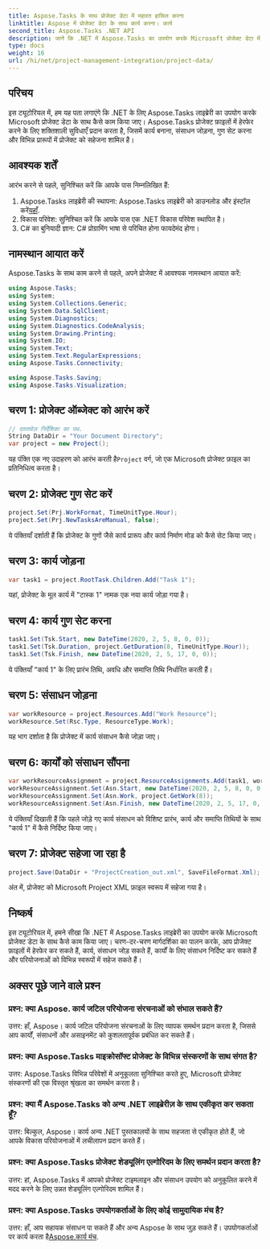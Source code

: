 ```yaml
---
title: Aspose.Tasks के साथ प्रोजेक्ट डेटा में महारत हासिल करना
linktitle: Aspose में प्रोजेक्ट डेटा के साथ कार्य करना। कार्य
second_title: Aspose.Tasks .NET API
description: जानें कि .NET में Aspose.Tasks का उपयोग करके Microsoft प्रोजेक्ट डेटा में हेरफेर कैसे करें। आसानी से कार्य बनाएं, संसाधन जोड़ें और प्रोजेक्ट सहेजें।
type: docs
weight: 16
url: /hi/net/project-management-integration/project-data/
---
```

## परिचय
इस ट्यूटोरियल में, हम यह पता लगाएंगे कि .NET के लिए Aspose.Tasks लाइब्रेरी का उपयोग करके Microsoft प्रोजेक्ट डेटा के साथ कैसे काम किया जाए। Aspose.Tasks प्रोजेक्ट फ़ाइलों में हेरफेर करने के लिए शक्तिशाली सुविधाएँ प्रदान करता है, जिसमें कार्य बनाना, संसाधन जोड़ना, गुण सेट करना और विभिन्न प्रारूपों में प्रोजेक्ट को सहेजना शामिल है।
## आवश्यक शर्तें
आरंभ करने से पहले, सुनिश्चित करें कि आपके पास निम्नलिखित हैं:
1.  Aspose.Tasks लाइब्रेरी की स्थापना: Aspose.Tasks लाइब्रेरी को डाउनलोड और इंस्टॉल करें[यहाँ](https://releases.aspose.com/tasks/net/).
2. विकास परिवेश: सुनिश्चित करें कि आपके पास एक .NET विकास परिवेश स्थापित है।
3. C# का बुनियादी ज्ञान: C# प्रोग्रामिंग भाषा से परिचित होना फायदेमंद होगा।

## नामस्थान आयात करें
Aspose.Tasks के साथ काम करने से पहले, अपने प्रोजेक्ट में आवश्यक नामस्थान आयात करें:
```csharp
using Aspose.Tasks;
using System;
using System.Collections.Generic;
using System.Data.SqlClient;
using System.Diagnostics;
using System.Diagnostics.CodeAnalysis;
using System.Drawing.Printing;
using System.IO;
using System.Text;
using System.Text.RegularExpressions;
using Aspose.Tasks.Connectivity;

using Aspose.Tasks.Saving;
using Aspose.Tasks.Visualization;
```

## चरण 1: प्रोजेक्ट ऑब्जेक्ट को आरंभ करें
```csharp
// दस्तावेज़ निर्देशिका का पथ.
String DataDir = "Your Document Directory";
var project = new Project();
```
 यह पंक्ति एक नए उदाहरण को आरंभ करती है`Project` वर्ग, जो एक Microsoft प्रोजेक्ट फ़ाइल का प्रतिनिधित्व करता है।
## चरण 2: प्रोजेक्ट गुण सेट करें
```csharp
project.Set(Prj.WorkFormat, TimeUnitType.Hour);
project.Set(Prj.NewTasksAreManual, false);
```
ये पंक्तियाँ दर्शाती हैं कि प्रोजेक्ट के गुणों जैसे कार्य प्रारूप और कार्य निर्माण मोड को कैसे सेट किया जाए।
## चरण 3: कार्य जोड़ना
```csharp
var task1 = project.RootTask.Children.Add("Task 1");
```
यहां, प्रोजेक्ट के मूल कार्य में "टास्क 1" नामक एक नया कार्य जोड़ा गया है।
## चरण 4: कार्य गुण सेट करना
```csharp
task1.Set(Tsk.Start, new DateTime(2020, 2, 5, 8, 0, 0));
task1.Set(Tsk.Duration, project.GetDuration(8, TimeUnitType.Hour));
task1.Set(Tsk.Finish, new DateTime(2020, 2, 5, 17, 0, 0));
```
ये पंक्तियाँ "कार्य 1" के लिए प्रारंभ तिथि, अवधि और समाप्ति तिथि निर्धारित करती हैं।
## चरण 5: संसाधन जोड़ना
```csharp
var workResource = project.Resources.Add("Work Resource");
workResource.Set(Rsc.Type, ResourceType.Work);
```
यह भाग दर्शाता है कि प्रोजेक्ट में कार्य संसाधन कैसे जोड़ा जाए।
## चरण 6: कार्यों को संसाधन सौंपना
```csharp
var workResourceAssignment = project.ResourceAssignments.Add(task1, workResource);
workResourceAssignment.Set(Asn.Start, new DateTime(2020, 2, 5, 8, 0, 0));
workResourceAssignment.Set(Asn.Work, project.GetWork(8));
workResourceAssignment.Set(Asn.Finish, new DateTime(2020, 2, 5, 17, 0, 0));
```
ये पंक्तियाँ दिखाती हैं कि पहले जोड़े गए कार्य संसाधन को विशिष्ट प्रारंभ, कार्य और समाप्ति तिथियों के साथ "कार्य 1" में कैसे निर्दिष्ट किया जाए।
## चरण 7: प्रोजेक्ट सहेजा जा रहा है
```csharp
project.Save(DataDir + "ProjectCreation_out.xml", SaveFileFormat.Xml);
```
अंत में, प्रोजेक्ट को Microsoft Project XML फ़ाइल स्वरूप में सहेजा गया है।

## निष्कर्ष
इस ट्यूटोरियल में, हमने सीखा कि .NET में Aspose.Tasks लाइब्रेरी का उपयोग करके Microsoft प्रोजेक्ट डेटा के साथ कैसे काम किया जाए। चरण-दर-चरण मार्गदर्शिका का पालन करके, आप प्रोजेक्ट फ़ाइलों में हेरफेर कर सकते हैं, कार्य, संसाधन जोड़ सकते हैं, कार्यों के लिए संसाधन निर्दिष्ट कर सकते हैं और परियोजनाओं को विभिन्न स्वरूपों में सहेज सकते हैं।
## अक्सर पूछे जाने वाले प्रश्न
### प्रश्न: क्या Aspose. कार्य जटिल परियोजना संरचनाओं को संभाल सकते हैं?
उत्तर: हाँ, Aspose। कार्य जटिल परियोजना संरचनाओं के लिए व्यापक समर्थन प्रदान करता है, जिससे आप कार्यों, संसाधनों और असाइनमेंट को कुशलतापूर्वक प्रबंधित कर सकते हैं।
### प्रश्न: क्या Aspose.Tasks माइक्रोसॉफ्ट प्रोजेक्ट के विभिन्न संस्करणों के साथ संगत है?
उत्तर: Aspose.Tasks विभिन्न परिवेशों में अनुकूलता सुनिश्चित करते हुए, Microsoft प्रोजेक्ट संस्करणों की एक विस्तृत श्रृंखला का समर्थन करता है।
### प्रश्न: क्या मैं Aspose.Tasks को अन्य .NET लाइब्रेरीज़ के साथ एकीकृत कर सकता हूँ?
उत्तर: बिल्कुल, Aspose। कार्य अन्य .NET पुस्तकालयों के साथ सहजता से एकीकृत होते हैं, जो आपके विकास परियोजनाओं में लचीलापन प्रदान करते हैं।
### प्रश्न: क्या Aspose.Tasks प्रोजेक्ट शेड्यूलिंग एल्गोरिदम के लिए समर्थन प्रदान करता है?
उत्तर: हां, Aspose.Tasks में आपको प्रोजेक्ट टाइमलाइन और संसाधन उपयोग को अनुकूलित करने में मदद करने के लिए उन्नत शेड्यूलिंग एल्गोरिदम शामिल हैं।
### प्रश्न: क्या Aspose.Tasks उपयोगकर्ताओं के लिए कोई सामुदायिक मंच है?
 उत्तर: हाँ, आप सहायक संसाधन पा सकते हैं और अन्य Aspose के साथ जुड़ सकते हैं। उपयोगकर्ताओं पर कार्य करता है[Aspose.कार्य मंच](https://forum.aspose.com/c/tasks/15).
